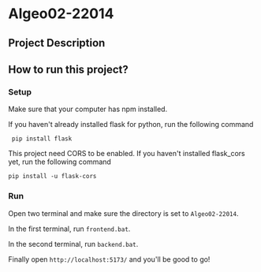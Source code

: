 # Algeo02-22014

## Project Description


## How to run this project?
### Setup
Make sure that your computer has npm installed.

If you haven't already installed flask for python, run the following command
```
 pip install flask
 ```

This project need CORS to be enabled. If you haven't installed flask_cors yet, run the following command
```
pip install -u flask-cors
```

### Run
Open two terminal and make sure the directory is set to ``Algeo02-22014``.

In the first terminal, run ``frontend.bat``.

In the second terminal, run ``backend.bat``.

Finally open ```http://localhost:5173/``` and you'll be good to go!


